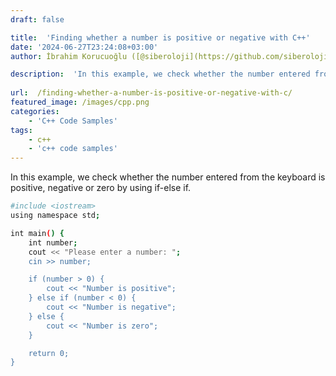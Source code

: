 ```yaml
---
draft: false

title:  'Finding whether a number is positive or negative with C++'
date: '2024-06-27T23:24:08+03:00'
author: İbrahim Korucuoğlu ([@siberoloji](https://github.com/siberoloji))

description:  'In this example, we check whether the number entered from the keyboard is positive, negative or zero by using if-else if.' 
 
url:  /finding-whether-a-number-is-positive-or-negative-with-c/ 
featured_image: /images/cpp.png
categories:
    - 'C++ Code Samples'
tags:
    - c++
    - 'c++ code samples'
---
```



In this example, we check whether the number entered from the keyboard is positive, negative or zero by using if-else if.


```bash
#include <iostream>
using namespace std;

int main() {
    int number;
    cout << "Please enter a number: ";
    cin >> number;

    if (number > 0) {
        cout << "Number is positive";
    } else if (number < 0) {
        cout << "Number is negative";
    } else {
        cout << "Number is zero";
    }

    return 0;
}
```
